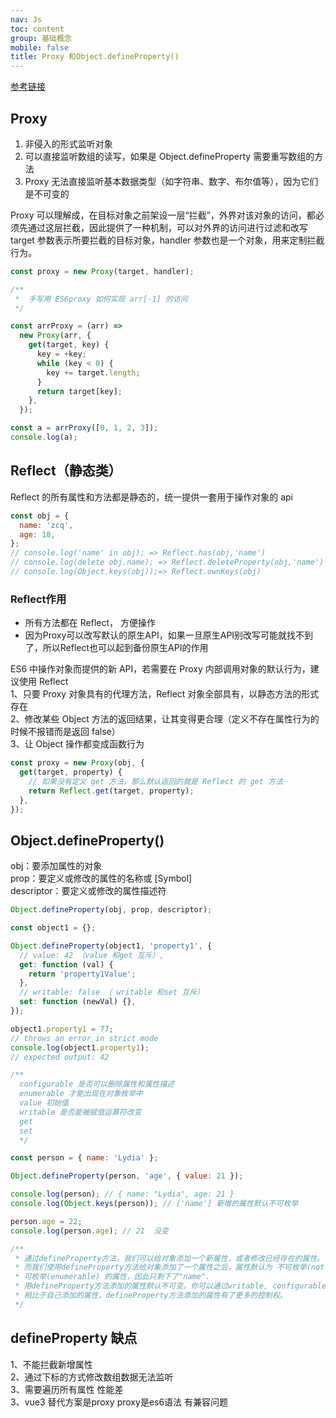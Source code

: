 ```yaml
---
nav: Js
toc: content
group: 基础概念
mobile: false
title: Proxy 和Object.defineProperty()
---
```


<a href="https://juejin.cn/post/7069397770766909476" target="_blank">参考链接</a>

## Proxy

1. 非侵入的形式监听对象
2. 可以直接监听数组的读写，如果是 Object.defineProperty 需要重写数组的方法
3. Proxy 无法直接监听基本数据类型（如字符串、数字、布尔值等），因为它们是不可变的

Proxy 可以理解成，在目标对象之前架设一层“拦截”，外界对该对象的访问，都必须先通过这层拦截，因此提供了一种机制，可以对外界的访问进行过滤和改写 target 参数表示所要拦截的目标对象，handler 参数也是一个对象，用来定制拦截行为。

```js
const proxy = new Proxy(target, handler);

/**
 *  手写用 ES6proxy 如何实现 arr[-1] 的访问
 */

const arrProxy = (arr) =>
  new Proxy(arr, {
    get(target, key) {
      key = +key;
      while (key < 0) {
        key += target.length;
      }
      return target[key];
    },
  });

const a = arrProxy([0, 1, 2, 3]);
console.log(a);
```

## Reflect（静态类）

Reflect 的所有属性和方法都是静态的，统一提供一套用于操作对象的 api

```js
const obj = {
  name: 'zcq',
  age: 18,
};
// console.log('name' in obj); => Reflect.has(obj,'name')
// console.log(delete obj.name); => Reflect.deleteProperty(obj,'name')
// console.log(Object.keys(obj));=> Reflect.ownKeys(obj)
```

###  Reflect作用
- 所有方法都在 Reflect， 方便操作
- 因为Proxy可以改写默认的原生API，如果一旦原生API别改写可能就找不到了，所以Reflect也可以起到备份原生API的作用

ES6 中操作对象而提供的新 API，若需要在 Proxy 内部调用对象的默认行为，建议使用 Reflect  
1、只要 Proxy 对象具有的代理方法，Reflect 对象全部具有，以静态方法的形式存在  
2、修改某些 Object 方法的返回结果，让其变得更合理（定义不存在属性行为的时候不报错而是返回 false）  
3、让 Object 操作都变成函数行为

```js
const proxy = new Proxy(obj, {
  get(target, property) {
    // 如果没有定义 get 方法，那么默认返回的就是 Reflect 的 get 方法
    return Reflect.get(target, property);
  },
});
```

## Object.defineProperty()

obj：要添加属性的对象  
prop：要定义或修改的属性的名称或 [Symbol]  
descriptor：要定义或修改的属性描述符  

```js
Object.defineProperty(obj, prop, descriptor);

const object1 = {};

Object.defineProperty(object1, 'property1', {
  // value: 42 （value 和get 互斥）,
  get: function (val) {
    return 'property1Value';
  },
  // writable: false （ writable 和set 互斥）
  set: function (newVal) {},
});

object1.property1 = 77;
// throws an error in strict mode
console.log(object1.property1);
// expected output: 42

/**
  configurable 是否可以删除属性和属性描述
  enumerable 才能出现在对象枚举中
  value 初始值
  writable 是否能被赋值运算符改变
  get
  set
  */

const person = { name: 'Lydia' };

Object.defineProperty(person, 'age', { value: 21 });

console.log(person); // { name: "Lydia", age: 21 }
console.log(Object.keys(person)); // ['name'] 新增的属性默认不可枚举

person.age = 22;
console.log(person.age); // 21  没变

/**
 * 通过defineProperty方法，我们可以给对象添加一个新属性，或者修改已经存在的属性。
 * 而我们使用defineProperty方法给对象添加了一个属性之后，属性默认为 不可枚举(not enumerable). Object.keys方法仅返回对象中
 * 可枚举(enumerable) 的属性，因此只剩下了"name".
 * 用defineProperty方法添加的属性默认不可变。你可以通过writable, configurable 和 enumerable属性来改变这一行为。这样的话，
 * 相比于自己添加的属性，defineProperty方法添加的属性有了更多的控制权。
 */
```

##  defineProperty 缺点

  1、不能拦截新增属性  
  2、通过下标的方式修改数组数据无法监听  
  3、需要遍历所有属性 性能差  
  3、vue3 替代方案是proxy   proxy是es6语法 有兼容问题  
